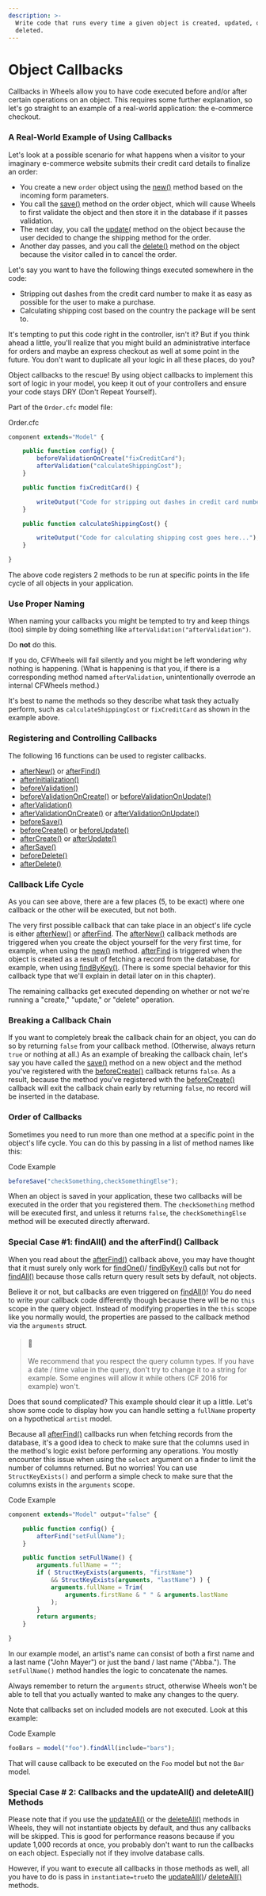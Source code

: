```yaml
---
description: >-
  Write code that runs every time a given object is created, updated, or
  deleted.
---
```


# Object Callbacks

Callbacks in Wheels allow you to have code executed before and/or after certain operations on an object. This requires some further explanation, so let's go straight to an example of a real-world application: the e-commerce checkout.

### A Real-World Example of Using Callbacks

Let's look at a possible scenario for what happens when a visitor to your imaginary e-commerce website submits their credit card details to finalize an order:

* You create a new `order` object using the [new()](https://api.cfwheels.org/model.new.html) method based on the incoming form parameters.
* You call the [save()](https://api.cfwheels.org/model.save.html) method on the order object, which will cause Wheels to first validate the object and then store it in the database if it passes validation.
* The next day, you call the [update(](https://api.cfwheels.org/model.update.html) method on the object because the user decided to change the shipping method for the order.
* Another day passes, and you call the [delete()](https://api.cfwheels.org/model.delete.html) method on the object because the visitor called in to cancel the order.

Let's say you want to have the following things executed somewhere in the code:

* Stripping out dashes from the credit card number to make it as easy as possible for the user to make a purchase.
* Calculating shipping cost based on the country the package will be sent to.

It's tempting to put this code right in the controller, isn't it? But if you think ahead a little, you'll realize that you might build an administrative interface for orders and maybe an express checkout as well at some point in the future. You don't want to duplicate all your logic in all these places, do you?

Object callbacks to the rescue! By using object callbacks to implement this sort of logic in your model, you keep it out of your controllers and ensure your code stays DRY (Don't Repeat Yourself).

Part of the `Order.cfc` model file:

Order.cfc

```javascript
component extends="Model" {

    public function config() {
        beforeValidationOnCreate("fixCreditCard");
        afterValidation("calculateShippingCost");
    }

    public function fixCreditCard() {

        writeOutput("Code for stripping out dashes in credit card numbers goes here...");
    }

    public function calculateShippingCost() {

        writeOutput("Code for calculating shipping cost goes here...");
    }

}
```

The above code registers 2 methods to be run at specific points in the life cycle of all objects in your application.

### Use Proper Naming

When naming your callbacks you might be tempted to try and keep things (too) simple by doing something like `afterValidation("afterValidation")`.

Do **not** do this.

If you do, CFWheels will fail silently and you might be left wondering why nothing is happening. (What is happening is that you, if there is a corresponding method named `afterValidation`, unintentionally overrode an internal CFWheels method.)

It's best to name the methods so they describe what task they actually perform, such as `calculateShippingCost` or `fixCreditCard` as shown in the example above.

### Registering and Controlling Callbacks

The following 16 functions can be used to register callbacks.

* [afterNew()](https://api.cfwheels.org/model.afternew.html) or [afterFind()](https://api.cfwheels.org/model.afterfind.html)
* [afterInitialization()](https://api.cfwheels.org/model.afterinitialization.html)
* [beforeValidation()](https://api.cfwheels.org/model.beforevalidation.html)
* [beforeValidationOnCreate()](https://api.cfwheels.org/model.beforevalidationoncreate.html) or [beforeValidationOnUpdate()](https://api.cfwheels.org/model.beforevalidationonupdate.html)
* [afterValidation()](https://api.cfwheels.org/model.aftervalidation.html)
* [afterValidationOnCreate()](https://api.cfwheels.org/model.aftervalidationoncreate.html) or [afterValidationOnUpdate()](https://api.cfwheels.org/model.aftervalidationonupdate.html)
* [beforeSave()](https://api.cfwheels.org/model.beforesave.html)
* [beforeCreate()](https://api.cfwheels.org/model.beforecreate.html) or [beforeUpdate()](https://api.cfwheels.org/model.beforeupdate.html)
* [afterCreate()](https://api.cfwheels.org/model.aftercreate.html) or [afterUpdate()](https://api.cfwheels.org/model.afterupdate.html)
* [afterSave()](https://api.cfwheels.org/model.aftersave.html)
* [beforeDelete()](https://api.cfwheels.org/model.beforedelete.html)
* [afterDelete()](https://api.cfwheels.org/model.afterdelete.html)

### Callback Life Cycle

As you can see above, there are a few places (5, to be exact) where one callback or the other will be executed, but not both.

The very first possible callback that can take place in an object's life cycle is either [afterNew()](https://api.cfwheels.org/model.afternew.html) or [afterFind](https://api.cfwheels.org/model.afterfind.html). The [afterNew()](https://api.cfwheels.org/model.afternew.html) callback methods are triggered when you create the object yourself for the very first time, for example, when using the [new()](https://api.cfwheels.org/model.new.html) method. [afterFind](https://api.cfwheels.org/model.afterfind.html) is triggered when the object is created as a result of fetching a record from the database, for example, when using [findByKey()](https://api.cfwheels.org/model.findbyjey.html). (There is some special behavior for this callback type that we'll explain in detail later on in this chapter).

The remaining callbacks get executed depending on whether or not we're running a "create," "update," or "delete" operation.

### Breaking a Callback Chain

If you want to completely break the callback chain for an object, you can do so by returning `false` from your callback method. (Otherwise, always return `true` or nothing at all.) As an example of breaking the callback chain, let's say you have called the [save()](https://api.cfwheels.org/model.save.html) method on a new object and the method you've registered with the [beforeCreate()](https://api.cfwheels.org/model.beforecreate.html) callback returns `false`. As a result, because the method you've registered with the [beforeCreate()](https://api.cfwheels.org/model.beforecreate.html) callback will exit the callback chain early by returning `false`, no record will be inserted in the database.

### Order of Callbacks

Sometimes you need to run more than one method at a specific point in the object's life cycle. You can do this by passing in a list of method names like this:

Code Example

```javascript
beforeSave("checkSomething,checkSomethingElse");
```

When an object is saved in your application, these two callbacks will be executed in the order that you registered them. The `checkSomething` method will be executed first, and unless it returns `false`, the `checkSomethingElse` method will be executed directly afterward.

### Special Case #1: findAll() and the afterFind() Callback

When you read about the [afterFind()](https://api.cfwheels.org/model.afterfind.html) callback above, you may have thought that it must surely only work for [findOne()](https://api.cfwheels.org/model.findone.html)/ [findByKey()](https://api.cfwheels.org/model.findbyjey.html) calls but not for [findAll()](https://api.cfwheels.org/model.afterfind.html) because those calls return query result sets by default, not objects.

Believe it or not, but callbacks are even triggered on [findAll()](https://api.cfwheels.org/model.afterfind.html)! You do need to write your callback code differently though because there will be no `this` scope in the query object. Instead of modifying properties in the `this` scope like you normally would, the properties are passed to the callback method via the `arguments` struct.

> #### 📘
>
> We recommend that you respect the query column types. If you have a date / time value in the query, don't try to change it to a string for example. Some engines will allow it while others (CF 2016 for example) won't.

Does that sound complicated? This example should clear it up a little. Let's show some code to display how you can handle setting a `fullName` property on a hypothetical `artist` model.

Because all [afterFind()](https://api.cfwheels.org/model.afterfind.html) callbacks run when fetching records from the database, it's a good idea to check to make sure that the columns used in the method's logic exist before performing any operations. You mostly encounter this issue when using the `select` argument on a finder to limit the number of columns returned. But no worries! You can use `StructKeyExists()` and perform a simple check to make sure that the columns exists in the `arguments` scope.

Code Example

```javascript
component extends="Model" output="false" {

    public function config() {
        afterFind("setFullName");
    }

    public function setFullName() {
        arguments.fullName = "";
        if ( StructKeyExists(arguments, "firstName")
            && StructKeyExists(arguments, "lastName") ) {
            arguments.fullName = Trim(
                arguments.firstName & " " & arguments.lastName
            );
        }
        return arguments;
    }

}
```

In our example model, an artist's name can consist of both a first name and a last name ("John Mayer") or just the band / last name ("Abba."). The `setFullName()` method handles the logic to concatenate the names.

Always remember to return the `arguments` struct, otherwise Wheels won't be able to tell that you actually wanted to make any changes to the query.

Note that callbacks set on included models are not executed. Look at this example:

Code Example

```javascript
fooBars = model("foo").findAll(include="bars");
```

That will cause callback to be executed on the `Foo` model but not the `Bar` model.

### Special Case # 2: Callbacks and the updateAll() and deleteAll() Methods

Please note that if you use the [updateAll()](https://api.cfwheels.org/model.updateall.html) or the [deleteAll()](https://api.cfwheels.org/model.deleteall.html) methods in Wheels, they will not instantiate objects by default, and thus any callbacks will be skipped. This is good for performance reasons because if you update 1,000 records at once, you probably don't want to run the callbacks on each object. Especially not if they involve database calls.

However, if you want to execute all callbacks in those methods as well, all you have to do is pass in `instantiate=true`to the [updateAll()](https://api.cfwheels.org/model.updateall.html)/ [deleteAll()](https://api.cfwheels.org/model.deleteall.html) methods.

